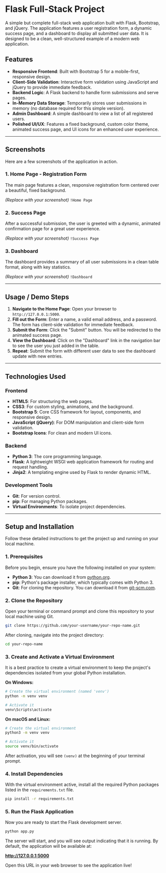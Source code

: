 # Flask Full-Stack Project

A simple but complete full-stack web application built with Flask, Bootstrap, and jQuery. The application features a user registration form, a dynamic success page, and a dashboard to display all submitted user data. It is designed to be a clean, well-structured example of a modern web application.

## Features

- **Responsive Frontend**: Built with Bootstrap 5 for a mobile-first, responsive design.
- **Client-Side Validation**: Interactive form validation using JavaScript and jQuery to provide immediate feedback.
- **Backend Logic**: A Flask backend to handle form submissions and serve pages.
- **In-Memory Data Storage**: Temporarily stores user submissions in memory (no database required for this simple version).
- **Admin Dashboard**: A simple dashboard to view a list of all registered users.
- **Polished UI/UX**: Features a fixed background, custom color theme, animated success page, and UI icons for an enhanced user experience.

---

## Screenshots

Here are a few screenshots of the application in action.

### 1. Home Page - Registration Form
The main page features a clean, responsive registration form centered over a beautiful, fixed background.

*(Replace with your screenshot)*
`!Home Page`

### 2. Success Page
After a successful submission, the user is greeted with a dynamic, animated confirmation page for a great user experience.

*(Replace with your screenshot)*
`!Success Page`

### 3. Dashboard
The dashboard provides a summary of all user submissions in a clean table format, along with key statistics.

*(Replace with your screenshot)*
`!Dashboard`

---

## Usage / Demo Steps

1.  **Navigate to the Home Page**: Open your browser to `http://127.0.0.1:5000`.
2.  **Fill out the Form**: Enter a name, a valid email address, and a password. The form has client-side validation for immediate feedback.
3.  **Submit the Form**: Click the "Submit" button. You will be redirected to the animated success page.
4.  **View the Dashboard**: Click on the "Dashboard" link in the navigation bar to see the user you just added in the table.
5.  **Repeat**: Submit the form with different user data to see the dashboard update with new entries.

---

## Technologies Used

### Frontend
- **HTML5**: For structuring the web pages.
- **CSS3**: For custom styling, animations, and the background.
- **Bootstrap 5**: Core CSS framework for layout, components, and responsive design.
- **JavaScript (jQuery)**: For DOM manipulation and client-side form validation.
- **Bootstrap Icons**: For clean and modern UI icons.

### Backend
- **Python 3**: The core programming language.
- **Flask**: A lightweight WSGI web application framework for routing and request handling.
- **Jinja2**: A templating engine used by Flask to render dynamic HTML.

### Development Tools
- **Git**: For version control.
- **pip**: For managing Python packages.
- **Virtual Environments**: To isolate project dependencies.

---

## Setup and Installation

Follow these detailed instructions to get the project up and running on your local machine.

### 1. Prerequisites

Before you begin, ensure you have the following installed on your system:
- **Python 3**: You can download it from [python.org](https://www.python.org/downloads/).
- **pip**: Python's package installer, which typically comes with Python 3.
- **Git**: For cloning the repository. You can download it from [git-scm.com](https://git-scm.com/downloads).

### 2. Clone the Repository

Open your terminal or command prompt and clone this repository to your local machine using Git.

```bash
git clone https://github.com/your-username/your-repo-name.git
```

After cloning, navigate into the project directory:

```bash
cd your-repo-name
```

### 3. Create and Activate a Virtual Environment

It is a best practice to create a virtual environment to keep the project's dependencies isolated from your global Python installation.

**On Windows:**
```bash
# Create the virtual environment (named 'venv')
python -m venv venv

# Activate it
venv\Scripts\activate
```

**On macOS and Linux:**
```bash
# Create the virtual environment
python3 -m venv venv

# Activate it
source venv/bin/activate
```

After activation, you will see `(venv)` at the beginning of your terminal prompt.

### 4. Install Dependencies

With the virtual environment active, install all the required Python packages listed in the `requirements.txt` file.

```bash
pip install -r requirements.txt
```

### 5. Run the Flask Application

Now you are ready to start the Flask development server.

```bash
python app.py
```

The server will start, and you will see output indicating that it is running. By default, the application will be available at:

**http://127.0.0.1:5000**

Open this URL in your web browser to see the application live!
